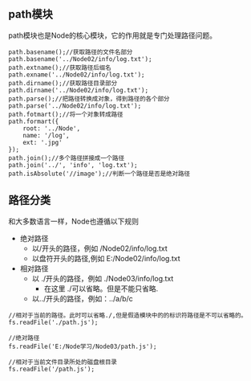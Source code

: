 ## path模块
path模块也是Node的核心模块，它的作用就是专门处理路径问题。
```
path.basename();//获取路径的文件名部分
path.basename('../Node02/info/log.txt');
path.extname();//获取路径后缀名
path.exname('../Node02/info/log.txt');
path.dirname();//获取路径目录部分
path.dirname('../Node02/info/log.txt');
path.parse();//把路径转换成对象，得到路径的各个部分
path.parse('../Node02/info/log.txt');
path.fotmart();//将一个对象转成路径
path.formart({
    root: '../Node',
    name: '/log',
    ext: '.jpg'
});
path.join();//多个路径拼接成一个路径
path.join('../', 'info', 'log.txt');
path.isAbsolute('//image');//判断一个路径是否是绝对路径
```
## 路径分类
和大多数语言一样，Node也遵循以下规则
- 绝对路径
  - 以/开头的路径，例如 /Node02/info/log.txt
  - 以盘符开头的路径,例如 E:/Node02/info/log.txt
- 相对路径 
    - 以 ./开头的路径，例如 ./Node03/info/log.txt
      - 在这里 ./可以省略。但是不能只省略.
    - 以../开头的路径，例如：../a/b/c
```
//相对于当前的路径。此时可以省略./,但是假造模块中的的标识符路径是不可以省略的。
fs.readFile('./path.js');

//绝对路径
fs.readFile('E:/Node学习/Node03/path.js');

//相对于当前文件目录所处的磁盘根目录
fs.readFile('/path.js');

``` 